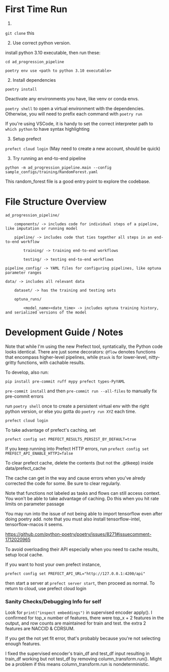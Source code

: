 # First Time Run

1.
`git clone` this

2. Use correct python version.

install python 3.10 executable, then run these:

`cd ad_progression_pipeline`

`poetry env use <path to python 3.10 executable>`

2. Install dependencies

`poetry install`

Deactivate any environments you have, like venv or conda envs.

`poetry shell` to open a virtual environment with the dependencies. Otherwise, you will need to prefix each command with `poetry run`

If you're using VSCode, it is handy to set the correct interpreter path to `which python` to have syntax highlighting

3. Setup prefect

`prefect cloud login` (May need to create a new account, should be quick)

3. Try running an end-to-end pipeline

`python -m ad_progression_pipeline.main --config sample_configs/training/RandomForest.yaml `

This random_forest file is a good entry point to explore the codebase.

# File Structure Overview

```
ad_progression_pipeline/

    components/ -> includes code for individual steps of a pipeline, like imputation or running model

    pipeline/ -> includes code that ties together all steps in an end-to-end workflow

        training/ -> training end-to-end workflows

        testing/ -> testing end-to-end workflows

pipeline_config/ -> YAML files for configuring pipelines, like optuna parameter ranges

data/ -> includes all relevant data

    dataset/ -> has the training and testing sets

    optuna_runs/

        <model_name><date_time> -> includes optuna training history, and serialized versions of the model
```

# Development Guide / Notes

Note that while I'm using the new Prefect tool, syntatically, the Python code looks identical. There are just some decorators: `@flow` denotes functions that encompass higher-level pipelines, while `@task` is for lower-level, nitty-gritty functions, with cachable results.

To develop, also run:

`pip install pre-commit ruff mypy prefect types-PyYAML`

`pre-commit install` and then `pre-commit run --all-files` to manually fix pre-commit errors

run `poetry shell` once to create a persistent virtual env with the right python version, or else you gotta do `poetry run XYZ` each time.

`prefect cloud login`

To take advantage of prefect's caching, set

`prefect config set PREFECT_RESULTS_PERSIST_BY_DEFAULT=true`

If you keep running into Prefect HTTP errors, run
`prefect config set PREFECT_API_ENABLE_HTTP2=false`

To clear prefect cache, delete the contents (but not the .gitkeep) inside data/prefect_cache

The cache can get in the way and cause errors when you've alredy corrected the code for some. Be sure to clear regularly.

Note that functions not labeled as tasks and flows can still access context. You won't be able to take advantage of caching. Do this when you hit rate limits on parameter passage

You may run into the issue of not being able to import tensorflow even after doing poetry add. note that you must also install tensorflow-intel, tensorflow-macos it seems.

https://github.com/python-poetry/poetry/issues/8271#issuecomment-1712020965

To avoid overloading their API especially when you need to cache results, setup local cache.


If you want to host your own prefect instance,

`prefect config set PREFECT_API_URL="http://127.0.0.1:4200/api"`

then start a server at `prefect server start`, then proceed as normal. To return to cloud, use prefect cloud login

### Sanity Checks/Debugging Info for self

Look for `print("inspect embeddings")` in supervised encoder apply(). I confirmed for top_x number of features, there were top_x + 2 features in the output, and row counts are maintained for train and test. the extra 2 features are NACCID & CDRSUM.

If you get the not yet fit error, that's probably because you're not selecting enough features.

I fixed the supervised encoder's train_df and test_df input resulting in train_df working but not test_df by removing column_transform.run(). Might be a problem if this means column_transform.run is nondeterministic.
